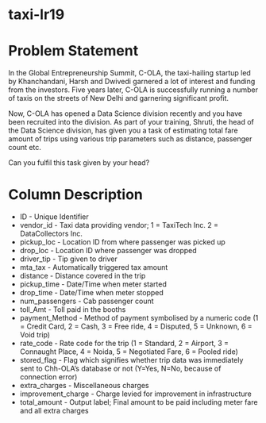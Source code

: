 # taxi-lr19

# Problem Statement

In the Global Entrepreneurship Summit, C-OLA, the taxi-hailing startup led by Khanchandani, Harsh and Dwivedi garnered a lot of interest and funding from the investors. Five years later, C-OLA is successfully running a number of taxis on the streets of New Delhi and garnering significant profit.

Now, C-OLA has opened a Data Science division recently and you have been recruited into the division. As part of your training, Shruti, the head of the Data Science division, has given you a task of estimating total fare amount of trips using various trip parameters such as distance, passenger count etc.

Can you fulfil this task given by your head?

# Column Description

* ID - Unique Identifier
* vendor_id - Taxi data providing vendor; 1 = TaxiTech Inc. 2 = DataCollectors Inc.
* pickup_loc - Location ID from where passenger was picked up
* drop_loc - Location ID where passenger was dropped
* driver_tip - Tip given to driver
* mta_tax - Automatically triggered tax amount
* distance - Distance covered in the trip
* pickup_time - Date/Time when meter started
* drop_time - Date/Time when meter stopped
* num_passengers - Cab passenger count
* toll_Amt - Toll paid in the booths
* payment_Method - Method of payment symbolised by a numeric code (1 = Credit Card, 2 = Cash, 3 = Free ride, 4 = Disputed, 5 = Unknown, 6 = Void trip)
* rate_code - Rate code for the trip (1 = Standard, 2 = Airport, 3 = Connaught Place, 4 = Noida, 5 = Negotiated Fare, 6 = Pooled ride)
* stored_flag - Flag which signifies whether trip data was immediately sent to Chh-OLA’s database or not (Y=Yes, N=No, because of connection error)
* extra_charges - Miscellaneous charges
* improvement_charge - Charge levied for improvement in infrastructure
* total_amount - Output label; Final amount to be paid including meter fare and all extra charges

